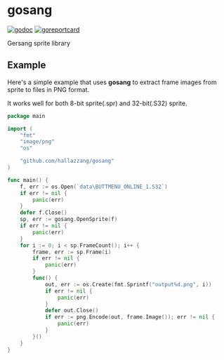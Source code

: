 # gosang

[![godoc]](https://godoc.org/github.com/hallazzang/gosang)
[![goreportcard]](https://goreportcard.com/report/github.com/hallazzang/gosang)

Gersang sprite library

## Example

Here's a simple example that uses **gosang** to extract frame images from sprite
to files in PNG format.

It works well for both 8-bit sprite(.spr) and 32-bit(.S32) sprite.

```go
package main

import (
	"fmt"
	"image/png"
	"os"

	"github.com/hallazzang/gosang"
)

func main() {
	f, err := os.Open(`data\BUTTMENU_ONLINE_1.S32`)
	if err != nil {
		panic(err)
	}
	defer f.Close()
	sp, err := gosang.OpenSprite(f)
	if err != nil {
		panic(err)
	}
	for i := 0; i < sp.FrameCount(); i++ {
		frame, err := sp.Frame(i)
		if err != nil {
			panic(err)
		}
		func() {
			out, err := os.Create(fmt.Sprintf("output%d.png", i))
			if err != nil {
				panic(err)
			}
			defer out.Close()
			if err := png.Encode(out, frame.Image()); err != nil {
				panic(err)
			}
		}()
	}
}
```

[godoc]: https://godoc.org/github.com/hallazzang/gosang?status.svg
[goreportcard]: https://goreportcard.com/badge/github.com/hallazzang/gosang
